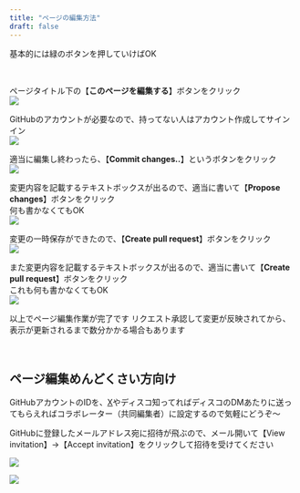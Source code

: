 ```yaml
---
title: "ページの編集方法"
draft: false
---
```


基本的には緑のボタンを押していけばOK

<br>

ページタイトル下の【**このページを編集する**】ボタンをクリック  
![](/images/tutorial/1.png)

GitHubのアカウントが必要なので、持ってない人はアカウント作成してサインイン  
![](/images/tutorial/2.png)

適当に編集し終わったら、【**Commit changes..**】というボタンをクリック  
![](/images/tutorial/3.png)

変更内容を記載するテキストボックスが出るので、適当に書いて【**Propose changes**】ボタンをクリック  
何も書かなくてもOK  
![](/images/tutorial/4.png)


変更の一時保存ができたので、【**Create pull request**】ボタンをクリック  
![](/images/tutorial/5.png)

また変更内容を記載するテキストボックスが出るので、適当に書いて【**Create pull request**】ボタンをクリック  
これも何も書かなくてもOK  
![](/images/tutorial/6.png)

以上でページ編集作業が完了です
リクエスト承認して変更が反映されてから、表示が更新されるまで数分かかる場合もあります

<br>

## ページ編集めんどくさい方向け
GitHubアカウントのIDを、[X](https://x.com/ruin0908)やディスコ知ってればディスコのDMあたりに送ってもらえればコラボレーター（共同編集者）に設定するので気軽にどうぞ～

GitHubに登録したメールアドレス宛に招待が飛ぶので、メール開いて【View invitation】→【Accept invitation】をクリックして招待を受けてください

![](/images/tutorial/7.png)

![](/images/tutorial/8.png)